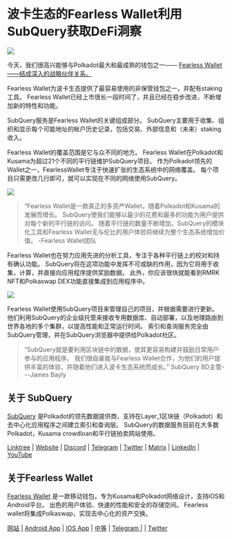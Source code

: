 # 波卡生态的Fearless Wallet利用SubQuery获取DeFi洞察

![](https://miro.medium.com/max/1400/1*HcPJ-5hy6WZrLhkuL6P2BA.png)

今天，我们很高兴能够与Polkadot最大和最成熟的钱包之一—— [Fearless Wallet——结成深入的战略伙伴关系。](https://fearlesswallet.io/)

Fearless Wallet为波卡生态提供了最容易使用的非保管钱包之一，并配有staking工具。 Fearless Wallet已经上市很长一段时间了，并且已经在稳步改进，不断增加新的特性和功能。

SubQuery服务是Fearless Wallet的关键组成部分。 SubQuery主要用于收集、组织和显示每个可能地址的帐户历史记录，包括交易、外部信息和（未来）staking收入。

Fearless Wallet的覆盖范围是它与众不同的地方。 Fearless Wallet在Polkadot和Kusama为超过21个不同的平行链维护SubQuery项目。 作为Polkadot领先的Wallet之一，FearlessWallet专注于快速扩张的生态系统中的网络覆盖。 每个项目只需更改几行即可，就可以实现在不同的网络使用SubQuery。

![](https://miro.medium.com/max/1400/1*5D3J7-_HC2tAP05oOlV5yw.png)

> “Fearless Wallet是一款真正的多资产Wallet，随着Polkadot和Kusama的发展而增长。 SubQuery使我们能够以最少的花费和最多的功能为用户提供对每个新的平行链的访问。 随着平行链的数量不断增加，SubQuery的模块化工具和Fearless Wallet无与伦比的用户体验将继续为整个生态系统增加价值。 -Fearless Wallet团队

Fearless Wallet也在努力应用先进的分析工具，专注于各种平行链上的校对和持有确认功能。 SubQuery将在这项功能中发挥不可或缺的作用，因为它将用于收集，计算，并直接向应用程序提供奖励数据。 此外，你应该很快就能看到RMRK NFT和Polkaswap DEX功能直接集成到应用程序中。

![](https://miro.medium.com/max/1400/1*3X7m4-m0NJ3xQ44UKZB7tw.png)

Fearless Wallet使用SubQuery项目来管理自己的项目，并根据需要进行更新。 他们利用SubQuery的企业级托管来接收专用数据库、自动部署，以及地理路由到世界各地的多个集群，以提高性能和正常运行时间。 索引和查询服务完全由SubQuery管理，并在SubQuery浏览器中提供给Polkadot社区。

> “SubQuery就是要利用区块链中的数据，使其更容易构建并鼓励日常用户参与的应用程序。 我们很自豪能与Fearless Wallet合作，为他们的用户提供丰富的体验，并随着他们进入波卡生态系统而成长。” SubQuery BD主管---James Bayly

## 关于 SubQuery

[SubQuery](https://subquery.network/) 是Polkadot的领先数据提供商，支持在Layer_1区块链（Polkadot）和去中心化应用程序之间建立索引和查询层。 SubQuery的数据服务目前在大多数Polkadot，Kusama crowdloan和平行链拍卖网站使用。

[Linktree](https://subquery.network/) | [Website](hello@subquery.network) | [Discord](https://discord.com/invite/78zg8aBSMG) | [Telegram](https://t.me/subquerynetwork) | [Twitter](https://twitter.com/subquerynetwork) | [Matrix](https://matrix.to/#/#subquery:matrix.org) | [LinkedIn](https://www.linkedin.com/company/subquery) | [YouTube](https://www.youtube.com/channel/UCi1a6NUUjegcLHDFLr7CqLw)

## 关于Fearless Wallet

[Fearless Wallet](https://fearlesswallet.io/) 是一款移动钱包，专为Kusama和Polkadot网络设计，支持iOS和Android平台。 出色的用户体验、快速的性能和安全的存储空间。 Fearless wallet将集成Polkaswap，实现去中心化的资产交换。

[网站](https://fearlesswallet.io/) | [Android App](https://play.google.com/store/apps/details?id=jp.co.soramitsu.fearless) | [IOS App](https://apps.apple.com/us/app/fearless-wallet/id1537251089) | [中等](https://medium.com/fearlesswallet/) | [Telegram |](https://t.me/fearlesswallet) | [Twitter](https://twitter.com/FearlessWallet)
